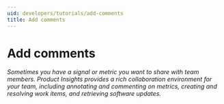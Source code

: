 ```yaml
---
uid: developers/tutorials/add-comments
title: Add comments
---
```

# Add comments

_Sometimes you have a signal or metric you want to share with team members. Product Insights provides a rich collaboration environment for your team, including annotating and commenting on metrics, creating and resolving work items, and retrieving software updates._
